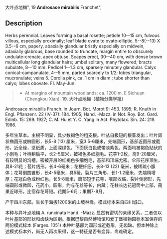 大叶点地梅",
19.**Androsace mirabilis** Franchet",

## Description
Herbs perennial. Leaves forming a basal rosette; petiole 10--15 cm, fulvous villous, especially proximally; leaf blade ovate to ovate-elliptic, 5--8(--13) X 3.5--6 cm, papery, abaxially glandular bristly especially on midvein, adaxially glabrous, base rounded to truncate, margin entire to obscurely undulate-crenate, apex obtuse. Scapes erect, 30--40 cm, with dense brown multicellular long glandular hairs; umbel solitary, many flowered; bracts subulate, 8--10 mm. Pedicel 1--1.3 cm, sparsely minutely glandular. Calyx conical-campanulate, 4--5 mm, parted scarcely to 1/2; lobes triangular, mucronulate; veins 5. Corolla pink, ca. 1 cm in diam.; tube shorter than calyx; lobes obovate. Fl. May-Jun.

> * At margins of mountain woodlands; ca. 1200 m. E Sichuan (Chengkou Xian).
**19. 大叶点地梅（植物分类学报）**

Androsace mirabilis Franch. in Journ. Bot. Morot 9: 453. 1895; R. Knuth in Engl. Pflanzenr. 22 (IV-37): 184. 1905; Hand. -Mazz. in Not. Roy. Bot. Gard. Edinb. 15: 269. 1927; C. M. Hu et Y. C. Yang in Act. Phytotax. Sin. 24: 219. 1986.

多年生草本。主根不明显，具少数褐色的粗支根。叶丛自极短的根茎发出；叶片卵状椭圆形或椭圆形，长5-8 (13) 厘米，宽3.5-6厘米，先端圆形，基部近圆形或截形，近全缘，坚纸质，上面深绿色，下面灰白色或带淡紫色，两面均被褐色贴伏的小刚毛；叶柄稍扁平，长2-5厘米，被褐色多细胞毛。花葶1-2枚，高9-20厘米，有较明显的沟槽，密被开展的红褐色多细胞毛，基部和顶端尤密。伞形花序顶生，具8-21花；苞片线形，长4-6毫米；花梗纤细，长8-13 (22) 毫米，被稀疏小腺体；花萼倒圆锥形，长4-5毫米，具5稜，裂片三角形，长1-1.2毫米，先端稍增厚；花冠白色或粉红色，长5-8毫米，筒部短于花萼，喉部收缩，裂片倒卵形，先端圆形或微凹，花药小，圆形，约与花丝等长，内藏；花柱长达花冠筒中上部，蒴果近球形，比宿存花萼短。花期5-6月；果期7-8月。

产于四川东部。生长于海拔1200米的山坡林缘。模式标本采自四川城口。

本种与异叶点地梅 A. runcinata Hand. -Mazz. 显然有密切的亲缘关系，二者仅以叶片基部的形状和齿缺为区别。根据巴黎自然博物馆和爱丁堡植物园标本室保存的两份模式标本 (Farges. 1051) 本种叶基部为圆形或近截形，无齿缺。但本种除上述模式标本外，尚无人再次采得，这一特征是否有变异，尚难确定。

